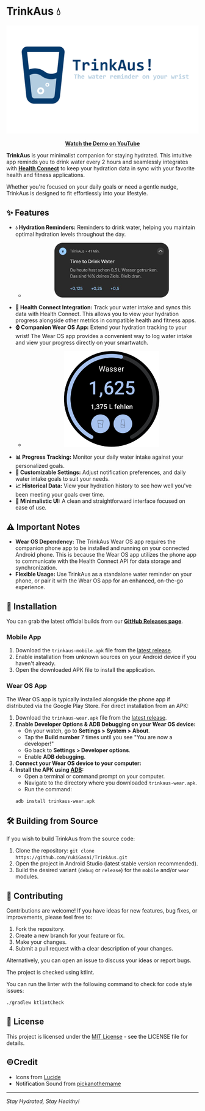 # TrinkAus 💧

<p align="center">
  <img src="./docs/TitleImage.png" alt="TrinkAus App Title Image" width="600"/>
</p>

<p align="center">
  <a href="https://www.youtube.com/watch?v=fSCufa3N3ak"><strong>Watch the Demo on YouTube</strong></a>
</p>


**TrinkAus** is your minimalist companion for staying hydrated. This intuitive app reminds you to drink water every 2 hours and seamlessly integrates with **[Health Connect](https://developer.android.com/health-and-fitness/guides/health-connect)** to keep your hydration data in sync with your favorite health and fitness applications.

Whether you're focused on your daily goals or need a gentle nudge, TrinkAus is designed to fit effortlessly into your lifestyle.

## ✨ Features

*   **💧 Hydration Reminders:** Reminders to drink water, helping you maintain optimal hydration levels throughout the day.
    *   <p align="center"><img src="./docs/notification.png" alt="TrinkAus Notification Reminder" width="300"/></p>
*   **🔄 Health Connect Integration:** Track your water intake and syncs this data with Health Connect. This allows you to view your hydration progress alongside other metrics in compatible health and fitness apps.
*   **⌚ Companion Wear OS App:** Extend your hydration tracking to your wrist! The Wear OS app provides a convenient way to log water intake and view your progress directly on your smartwatch.
    *   <p align="center"><img src="./docs/wearOS.png" alt="TrinkAus Wear OS App Interface" width="250"/></p>
*   **📊 Progress Tracking:** Monitor your daily water intake against your personalized goals.
*   **🔧 Customizable Settings:** Adjust notification preferences, and daily water intake goals to suit your needs.
*  **📈 Historical Data:** View your hydration history to see how well you've been meeting your goals over time.
*  **🧘 Minimalistic UI:** A clean and straightforward interface focused on ease of use.

## ⚠️ Important Notes

*   **Wear OS Dependency:** The TrinkAus Wear OS app requires the companion phone app to be installed and running on your connected Android phone. This is because the Wear OS app utilizes the phone app to communicate with the Health Connect API for data storage and synchronization.
*   **Flexible Usage:** Use TrinkAus as a standalone water reminder on your phone, or pair it with the Wear OS app for an enhanced, on-the-go experience.

## 🚀 Installation

You can grab the latest official builds from our **[GitHub Releases page](https://github.com/YukiGasai/TrinkAus/releases/latest)**.

### Mobile App

1.  Download the `trinkaus-mobile.apk` file from the [latest release](https://github.com/YukiGasai/TrinkAus/releases/latest).
2.  Enable installation from unknown sources on your Android device if you haven't already.
3.  Open the downloaded APK file to install the application.

### Wear OS App

The Wear OS app is typically installed alongside the phone app if distributed via the Google Play Store. For direct installation from an APK:

1.  Download the `trinkaus-wear.apk` file from the [latest release](https://github.com/YukiGasai/TrinkAus/releases/latest).
2.  **Enable Developer Options & ADB Debugging on your Wear OS device:**
    *   On your watch, go to **Settings > System > About**.
    *   Tap the **Build number** 7 times until you see "You are now a developer!"
    *   Go back to **Settings > Developer options**.
    *   Enable **ADB debugging**.
3.  **Connect your Wear OS device to your computer:**
4.  **Install the APK using [ADB](https://www.google.com/url?sa=E&q=https%3A%2F%2Fdeveloper.android.com%2Ftools%2Fadb):**
    *   Open a terminal or command prompt on your computer.
    *   Navigate to the directory where you downloaded `trinkaus-wear.apk`.
    *   Run the command:
      ```bash
      adb install trinkaus-wear.apk
      ```

## 🛠️ Building from Source

If you wish to build TrinkAus from the source code:

1.  Clone the repository: `git clone https://github.com/YukiGasai/TrinkAus.git`
2.  Open the project in Android Studio (latest stable version recommended).
3.  Build the desired variant (`debug` or `release`) for the `mobile` and/or `wear` modules.

## 🤝 Contributing

Contributions are welcome! If you have ideas for new features, bug fixes, or improvements, please feel free to:

1.  Fork the repository.
2.  Create a new branch for your feature or fix.
3.  Make your changes.
4.  Submit a pull request with a clear description of your changes.

Alternatively, you can open an issue to discuss your ideas or report bugs.

The project is checked using ktlint.

You can run the linter with the following command to check for code style issues:

```bash
./gradlew ktlintCheck
```

## 📄 License

This project is licensed under the [MIT License](./LICENSE) - see the LICENSE file for details.

## ©️️Credit

- Icons from [Lucide](https://lucide.dev/)
- Notification Sound from [pickanothername](https://freesound.org/people/pickanothername/sounds/592594/)

---

*Stay Hydrated, Stay Healthy!*
